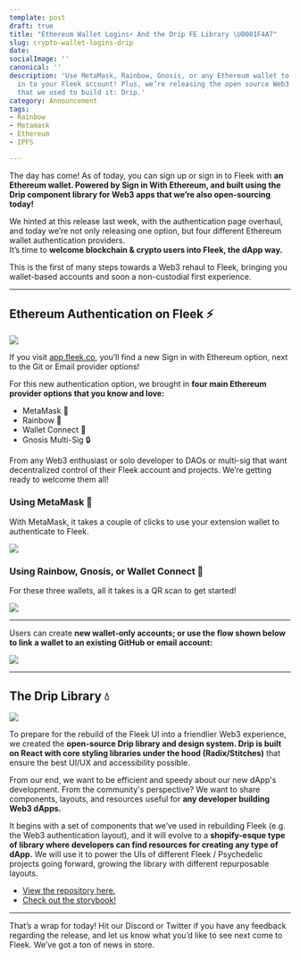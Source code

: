 ```yaml
---
template: post
draft: true
title: "Ethereum Wallet Logins⚡ And the Drip FE Library \U0001F4A7"
slug: crypto-wallet-logins-drip
date: 
socialImage: ''
canonical: ''
description: 'Use MetaMask, Rainbow, Gnosis, or any Ethereum wallet to sign up & sign
  in to your Fleek account! Plus, we’re releasing the open source Web3 frontend library
  that we used to build it: Drip.'
category: Announcement
tags:
- Rainbow
- Metamask
- Ethereum
- IPFS

---
```


The day has come! As of today, you can sign up or sign in to Fleek with **an Ethereum wallet. Powered by Sign in With Ethereum, and built using the Drip component library for Web3 apps that we’re also open-sourcing today!**

We hinted at this release last week, with the authentication page overhaul, and today we’re not only releasing one option, but four different Ethereum wallet authentication providers.  
It’s time to **welcome blockchain & crypto users into Fleek, the dApp way.**

This is the first of many steps towards a Web3 rehaul to Fleek, bringing you wallet-based accounts and soon a non-custodial first experience.

***

## Ethereum Authentication on Fleek ⚡

![](https://storageapi.fleek.co/fleek-team-bucket/image%2035.png)

If you visit [app.fleek.co](https://app.fleek.co/), you’ll find a new Sign in with Ethereum option, next to the Git or Email provider options!

For this new authentication option, we brought in **four main Ethereum provider options that you know and love:**

* MetaMask 🦊
* Rainbow 🌈
* Wallet Connect 🤝
* Gnosis Multi-Sig 🔒

From any Web3 enthusiast or solo developer to DAOs or multi-sig that want decentralized control of their Fleek account and projects. We’re getting ready to welcome them all!

### Using MetaMask 🦊

With MetaMask, it takes a couple of clicks to use your extension wallet to authenticate to Fleek.

![](https://storageapi.fleek.co/fleek-team-bucket/fleek-logins/meta.webp)

### Using Rainbow, Gnosis, or Wallet Connect 🌈

For these three wallets, all it takes is a QR scan to get started!

![](https://storageapi.fleek.co/fleek-team-bucket/fleek-logins/wc.webp)

***

Users can create **new wallet-only accounts; or use the flow shown below to link a wallet to an existing GitHub or email account:**

![](https://storageapi.fleek.co/fleek-team-bucket/fleek-logins/change.webp)

***

## The Drip Library 💧

![](https://storageapi.fleek.co/fleek-team-bucket/drip.png)

To prepare for the rebuild of the Fleek UI into a friendlier Web3 experience, we created the **open-source Drip library and design system. Drip is built on React with core styling libraries under the hood (Radix/Stitches)** that ensure the best UI/UX and accessibility possible.

From our end, we want to be efficient and speedy about our new dApp's development. From the community's perspective? We want to share components, layouts, and resources useful for **any developer building Web3 dApps.**

It begins with a set of components that we’ve used in rebuilding Fleek (e.g. the Web3 authentication layout), and it will evolve to a **shopify-esque type of library where developers can find resources for creating any type of dApp.** We will use it to power the UIs of different Fleek / Psychedelic projects going forward, growing the library with different repurposable layouts.

* [View the repository here.](https://github.com/FleekHQ/react-drip)
* [Check out the storybook!](https://drip.fleek.co/?path=/story/alert--customizable)

***

That’s a wrap for today! Hit our Discord or Twitter if you have any feedback regarding the release, and let us know what you’d like to see next come to Fleek. We’ve got a ton of news in store.
